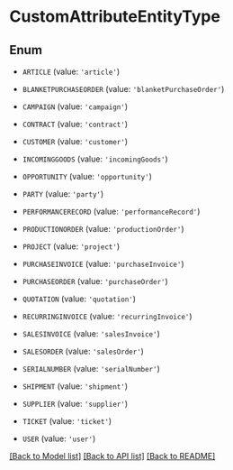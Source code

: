# CustomAttributeEntityType


## Enum

* `ARTICLE` (value: `'article'`)

* `BLANKETPURCHASEORDER` (value: `'blanketPurchaseOrder'`)

* `CAMPAIGN` (value: `'campaign'`)

* `CONTRACT` (value: `'contract'`)

* `CUSTOMER` (value: `'customer'`)

* `INCOMINGGOODS` (value: `'incomingGoods'`)

* `OPPORTUNITY` (value: `'opportunity'`)

* `PARTY` (value: `'party'`)

* `PERFORMANCERECORD` (value: `'performanceRecord'`)

* `PRODUCTIONORDER` (value: `'productionOrder'`)

* `PROJECT` (value: `'project'`)

* `PURCHASEINVOICE` (value: `'purchaseInvoice'`)

* `PURCHASEORDER` (value: `'purchaseOrder'`)

* `QUOTATION` (value: `'quotation'`)

* `RECURRINGINVOICE` (value: `'recurringInvoice'`)

* `SALESINVOICE` (value: `'salesInvoice'`)

* `SALESORDER` (value: `'salesOrder'`)

* `SERIALNUMBER` (value: `'serialNumber'`)

* `SHIPMENT` (value: `'shipment'`)

* `SUPPLIER` (value: `'supplier'`)

* `TICKET` (value: `'ticket'`)

* `USER` (value: `'user'`)

[[Back to Model list]](../README.md#documentation-for-models) [[Back to API list]](../README.md#documentation-for-api-endpoints) [[Back to README]](../README.md)


